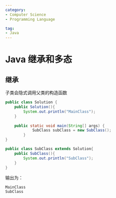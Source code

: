 ```yaml
---
category:
- Computer Science
- Programming Language

tag: 
- Java
---
```

# Java 继承和多态



## 继承

子类会隐式调用父类的构造函数

```java
public class Solution {
    public Solution(){
        System.out.println("MainClass");
    }
  
  	public static void main(String[] args) {
    		SubClass subClass = new SubClass();
		}
}

public class SubClass extends Solution{
    public SubClass(){
        System.out.println("SubClass");
    }
}
```

输出为：

```
MainClass
SubClass
```

